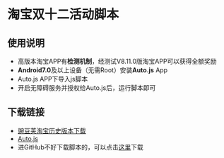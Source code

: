 # 淘宝双十二活动脚本
## 使用说明
* 高版本淘宝APP有**检测机制**，经测试V8.11.0版淘宝APP可以获得全额奖励
* **Android7.0**及以上设备（无需Root）安装**Auto.js** App
* Auto.js APP下导入js脚本
* 开启无障碍服务并授权给Auto.js后，运行脚本即可
## 下载链接
* [豌豆荚淘宝历史版本下载](https://www.wandoujia.com/apps/32267/history)
* [Auto.js]()
* 进GitHub不好下载脚本的，可以点击[这里]()下载


